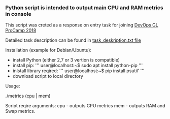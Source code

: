 ### Python script is intended to output main CPU and RAM metrics in console 


This script was creted as a response on entry task for joining [DevOps GL ProCamp 2018](https://www.globallogic.com/ua/news/gl-procamp-devops-kyiv-2018/ "DevOps GL ProCamp 2018")


Detailed task description can be found in [task_deskription.txt file](task_deskription.txt)


Installation (example for Debian/Ubuntu):

- install Python (either 2,7 or 3 vertion is compatible)
- install pip:
  '''
  user@localhost:~$ sudo apt install python-pip
  '''
- inlstall library reqired:
  '''
  user@localhost:~$ pip install psutil'
  '''
- download script to local directory


Usage:

./metrics (cpu | mem)

Script reqire arguments:
cpu - outputs CPU metrics
mem - outputs RAM and Swap metrics.